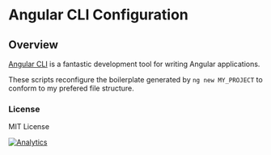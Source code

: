# Angular CLI Configuration

## Overview

[Angular CLI](https://github.com/angular/angular-cli) is a fantastic development tool for writing Angular applications.

These scripts reconfigure the boilerplate generated by `ng new MY_PROJECT` to conform to my prefered file structure.

### License

MIT License

[![Analytics](https://cjs-beacon.appspot.com/UA-10006093-3/github/cjsheets/scripts/angular-cli?pixel)](https://github.com/cjsheets/scripts/angular-cli)

